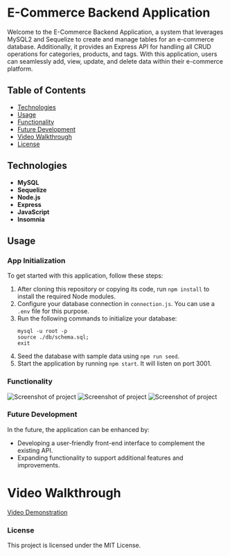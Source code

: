 # E-Commerce Backend Application

Welcome to the E-Commerce Backend Application, a system that leverages MySQL2 and Sequelize to create and manage tables for an e-commerce database. Additionally, it provides an Express API for handling all CRUD operations for categories, products, and tags. With this application, users can seamlessly add, view, update, and delete data within their e-commerce platform.

## Table of Contents

* [Technologies](#technologies)
* [Usage](#usage)
* [Functionality](#functionality)
* [Future Development](#future-development)
* [Video Walkthrough](#video-walkthrough)
* [License](#license)

## Technologies

- **MySQL**
- **Sequelize**
- **Node.js**
- **Express**
- **JavaScript**
- **Insomnia**

## Usage

### App Initialization

To get started with this application, follow these steps:

1. After cloning this repository or copying its code, run `npm install` to install the required Node modules.
2. Configure your database connection in `connection.js`. You can use a `.env` file for this purpose.
3. Run the following commands to initialize your database:
   ```
   mysql -u root -p
   source ./db/schema.sql;
   exit
   ```
4. Seed the database with sample data using `npm run seed`.
5. Start the application by running `npm start`. It will listen on port 3001.

### Functionality
 ![Screenshot of project](./Assets/13-orm-homework-demo-01.gif)
 ![Screenshot of project](./Assets/13-orm-homework-demo-02.gif)
 ![Screenshot of project](./Assets/13-orm-homework-demo-03.gif)


### Future Development

In the future, the application can be enhanced by:

- Developing a user-friendly front-end interface to complement the existing API.
- Expanding functionality to support additional features and improvements.

# Video Walkthrough

[Video Demonstration](https://watch.screencastify.com/v/kqLWUX6EustGbNtSw7MN)

### License

This project is licensed under the MIT License. 